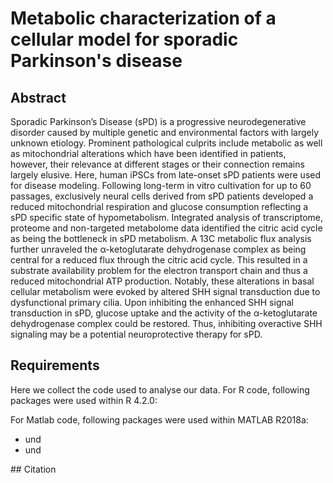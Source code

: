 # Metabolic characterization of a cellular model for sporadic Parkinson's disease

## Abstract
Sporadic Parkinson’s Disease (sPD) is a progressive neurodegenerative disorder caused by multiple genetic and environmental factors with largely unknown etiology. Prominent pathological culprits include metabolic as well as mitochondrial alterations which have been identified in patients, however, their relevance at different stages or their connection remains largely elusive. Here, human iPSCs from late-onset sPD patients were used for disease modeling. Following long-term in vitro cultivation for up to 60 passages, exclusively neural cells derived from sPD patients developed a reduced mitochondrial respiration and glucose consumption reflecting a sPD specific state of hypometabolism. Integrated analysis of transcriptome, proteome and non-targeted metabolome data identified the citric acid cycle as being the bottleneck in sPD metabolism. A 13C metabolic flux analysis further unraveled the α-ketoglutarate dehydrogenase complex as being central for a reduced flux through the citric acid cycle. This resulted in a substrate availability problem for the electron transport chain and thus a reduced mitochondrial ATP production. Notably, these alterations in basal cellular metabolism were evoked by altered SHH signal transduction due to dysfunctional primary cilia. Upon inhibiting the enhanced SHH signal transduction in sPD, glucose uptake and the activity of the α-ketoglutarate dehydrogenase complex could be restored. Thus, inhibiting overactive SHH signaling may be a potential neuroprotective therapy for sPD. 

## Requirements
Here we collect the code used to analyse our data. 
For R code, following packages were used within R 4.2.0:

For Matlab code, following packages were used within MATLAB R2018a:
<ul>
<li> und </li> 
<li> und </li> 
</ul>
## Citation
